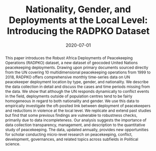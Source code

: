 ---
title: "Nationality, Gender, and Deployments at the Local Level: Introducing the RADPKO Dataset"
collection: research
date: 2020-07-01
venue: 'International Peacekeeping'
paperurl: '/assets/pdf/research/hunnicutt_and_nomikos_2020.pdf'
link: 'https://doi.org/10.1080/13533312.2020.1738228'
abstract: "This paper introduces the Robust Africa Deployments of Peacekeeping Operations (RADPKO) dataset, a new dataset of geocoded United Nations peacekeeping deployments. Drawing upon primary documents sourced directly from the UN covering 10 multidimensional peacekeeping operations from 1999 to 2018, RADPKO offers comprehensive monthly time-series data on UN peacekeeper deployment location by type, gender, and nationality. We describe the data collection in detail and discuss the cases and time periods missing from the data. We show that although the UN responds dynamically to conflict events in the field, deployments outside of population centres tend to be fairly homogeneous in regard to both nationality and gender. We use this data to empirically investigate the oft-posited link between deployment of peacekeepers and reductions in violence at the local level. We replicate and extend past studies but find that some previous findings are vulnerable to robustness checks, primarily due to data incompleteness. Our analysis suggests the importance of data collection transparency, management, and description to the quantitative study of peacekeeping. The data, updated annually, provides new opportunities for scholar conducting micro-level research on peacekeeping, conflict, development, governances, and related topics across subfields in Political science."
citation: 'Hunnicutt, Patrick and William G. Nomikos. 2020. &quot;Nationality, Gender, and Deployments at the Local Level: Introducing the RADPKO Dataset.&quot; <i>International Peacekeeping</i> 24(7): 645-672. doi:10.1080/13533312.2020.1738228'
---